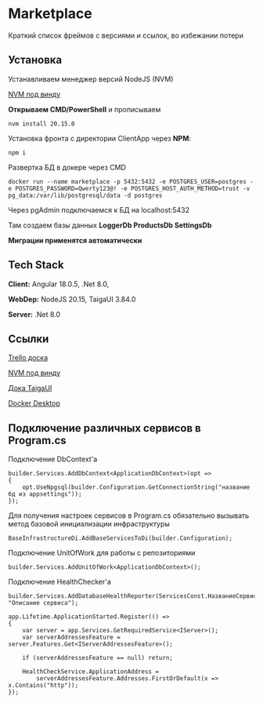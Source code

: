 
# Marketplace

Краткий список фреймов с версиями и ссылок, во избежании потери


## Установка

Устанавливаем менеджер версий NodeJS (NVM)

[NVM под винду](https://github.com/coreybutler/nvm-windows/releases/download/1.1.12/nvm-setup.exe)

**Открываем CMD/PowerShell** и прописываем 
```
nvm install 20.15.0
```

Установка фронта с директории ClientApp через **NPM**:

```
npm i
```

Развертка БД в докере через CMD

```
docker run --name marketplace -p 5432:5432 -e POSTGRES_USER=postgres -e POSTGRES_PASSWORD=Qwerty123@! -e POSTGRES_HOST_AUTH_METHOD=trust -v pg_data:/var/lib/postgresql/data -d postgres
```

Через pgAdmin подключаемся к БД на localhost:5432

Там создаем базы данных **LoggerDb  ProductsDb SettingsDb**

**Миграции применятся автоматически**    
## Tech Stack

**Client:** Angular 18.0.5, .Net 8.0,

**WebDep:** NodeJS 20.15, TaigaUI 3.84.0

**Server:** .Net 8.0


## Ссылки

[Trello доска](https://trello.com/invite/b/oxx5FA0R/ATTIc19c3499bcf48de8f1a71221c7d6da9345C20AD0/marketplace)

[NVM под винду](https://github.com/coreybutler/nvm-windows/releases/download/1.1.12/nvm-setup.exe)

[Дока TaigaUI](https://taiga-ui.dev/getting-started)

[Docker Desktop](https://www.docker.com/products/docker-desktop)


## Подключение различных сервисов в Program.cs
Подключение DbContext'a
```
builder.Services.AddDbContext<ApplicationDbContext>(opt =>
{
    opt.UseNpgsql(builder.Configuration.GetConnectionString("название бд из appsettings"));
});
```

Для получения настроек сервисов в Program.cs обязательно вызывать метод базовой инициализации инфраструктуры
``` 
BaseInfrastructureDi.AddBaseServicesToDi(builder.Configuration);
```

Подключение UnitOfWork для работы с репозиториями
``` 
builder.Services.AddUnitOfWork<ApplicationDbContext>();
```

Подключение HealthChecker'a
``` 
builder.Services.AddDatabaseHealthReporter(ServicesConst.НазваниеСервиса, "Описание сервиса");
```

``` 
app.Lifetime.ApplicationStarted.Register(() =>
{
    var server = app.Services.GetRequiredService<IServer>();
    var serverAddressesFeature = server.Features.Get<IServerAddressesFeature>();

    if (serverAddressesFeature == null) return;

    HealthCheckService.ApplicationAddress =
        serverAddressesFeature.Addresses.FirstOrDefault(x => x.Contains("http"));
});
```
